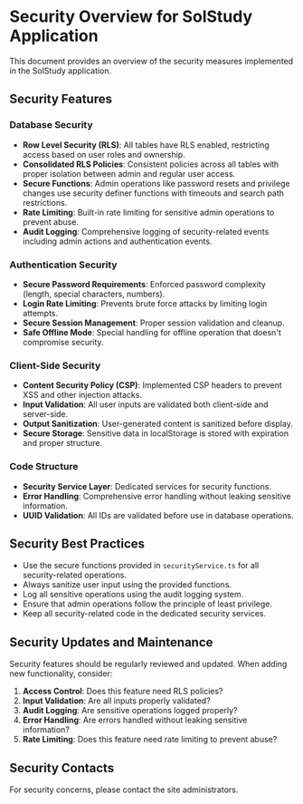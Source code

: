 
# Security Overview for SolStudy Application

This document provides an overview of the security measures implemented in the SolStudy application.

## Security Features

### Database Security
- **Row Level Security (RLS)**: All tables have RLS enabled, restricting access based on user roles and ownership.
- **Consolidated RLS Policies**: Consistent policies across all tables with proper isolation between admin and regular user access.
- **Secure Functions**: Admin operations like password resets and privilege changes use security definer functions with timeouts and search path restrictions.
- **Rate Limiting**: Built-in rate limiting for sensitive admin operations to prevent abuse.
- **Audit Logging**: Comprehensive logging of security-related events including admin actions and authentication events.

### Authentication Security
- **Secure Password Requirements**: Enforced password complexity (length, special characters, numbers).
- **Login Rate Limiting**: Prevents brute force attacks by limiting login attempts.
- **Secure Session Management**: Proper session validation and cleanup.
- **Safe Offline Mode**: Special handling for offline operation that doesn't compromise security.

### Client-Side Security
- **Content Security Policy (CSP)**: Implemented CSP headers to prevent XSS and other injection attacks.
- **Input Validation**: All user inputs are validated both client-side and server-side.
- **Output Sanitization**: User-generated content is sanitized before display.
- **Secure Storage**: Sensitive data in localStorage is stored with expiration and proper structure.

### Code Structure
- **Security Service Layer**: Dedicated services for security functions.
- **Error Handling**: Comprehensive error handling without leaking sensitive information.
- **UUID Validation**: All IDs are validated before use in database operations.

## Security Best Practices
- Use the secure functions provided in `securityService.ts` for all security-related operations.
- Always sanitize user input using the provided functions.
- Log all sensitive operations using the audit logging system.
- Ensure that admin operations follow the principle of least privilege.
- Keep all security-related code in the dedicated security services.

## Security Updates and Maintenance
Security features should be regularly reviewed and updated. When adding new functionality, consider:

1. **Access Control**: Does this feature need RLS policies?
2. **Input Validation**: Are all inputs properly validated?
3. **Audit Logging**: Are sensitive operations logged properly?
4. **Error Handling**: Are errors handled without leaking sensitive information?
5. **Rate Limiting**: Does this feature need rate limiting to prevent abuse?

## Security Contacts
For security concerns, please contact the site administrators.

